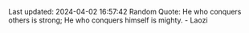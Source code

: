 Last updated: 2024-04-02 16:57:42
Random Quote: He who conquers others is strong; He who conquers himself is mighty. - Laozi